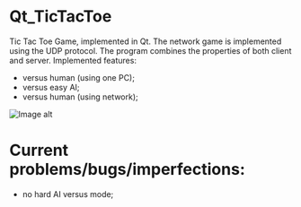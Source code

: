 # Qt_TicTacToe
Tic Tac Toe Game, implemented in Qt. The network game is implemented using the UDP protocol. The program combines the properties of both client and server.
Implemented features:
- versus human (using one PC);
- versus easy AI;
- versus human (using network);

 ![Image alt](https://github.com/vaedermakar/Qt_TicTacToe/blob/main/images/image1.PNG)

# Current problems/bugs/imperfections:  
- no hard AI versus mode;
